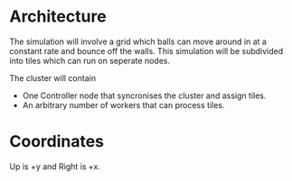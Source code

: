 # Architecture
The simulation will involve a grid which balls can move around in at a constant rate and bounce off the walls.
This simulation will be subdivided into tiles which can run on seperate nodes.

The cluster will contain
- One Controller node that syncronises the cluster and assign tiles.
- An arbitrary number of workers that can process tiles.

# Coordinates
Up is +y and Right is +x.